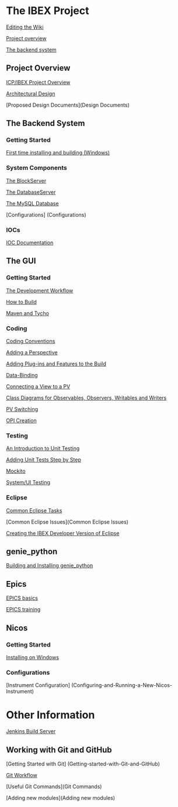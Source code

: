 # The IBEX Project #

[Editing the Wiki](Editing-the-Wiki)

[Project overview](Project-Overview)

[The backend system](The-Backend-System)

## Project Overview ##

[ICP/IBEX Project Overview](https://github.com/ISISComputingGroup/IBEX/wiki)

[Architectural Design](High-Level-Architectural-Design)

[Proposed Design Documents](Design Documents)

## The Backend System ##

### Getting Started

[First time installing and building (Windows)](First-time-installing-and-building-(Windows))

### System Components

[The BlockServer](BlockServer)

[The DatabaseServer](The-DatabaseServer)

[The MySQL Database](The-MySQL-Database)

[Configurations] (Configurations)

### IOCs

[IOC Documentation](http://epics.isis.rl.ac.uk/doxygen/main/)

## The GUI ##

### Getting Started

[The Development Workflow](GUI-Development-Workflow)

[How to Build](Building-the-GUI)

[Maven and Tycho](Maven-and-Tycho)

### Coding

[Coding Conventions](GUI-Coding-Conventions)

[Adding a Perspective](Adding-a-Button-to-the-Perspective-Switcher)

[Adding Plug-ins and Features to the Build](Adding-a-Plugin-or-Feature-to-Maven-Build)

[Data-Binding](An-Introduction-to-Databinding)

[Connecting a View to a PV](Connecting-a-View-to-a-PV)

[Class Diagrams for Observables, Observers, Writables and Writers](Refactoring-for-Observables-and-Writers)

[PV Switching](PV-Switching)

[OPI Creation](OPI-Creation)

### Testing

[An Introduction to Unit Testing](An-Introduction-to-Unit-Testing)

[Adding Unit Tests Step by Step](Adding-Unit-Tests)

[Mockito](Using-Mockito-for-Testing-in-the-GUI)

[System/UI Testing](System-Testing-with-RCPTT)

### Eclipse

[Common Eclipse Tasks](Common-Eclipse-Tasks)

[Common Eclipse Issues](Common Eclipse Issues)

[Creating the IBEX Developer Version of Eclipse](Creating-the-IBEX-Developer-Version-of-Eclipse)

## genie_python ##

[Building and Installing genie_python](Building-and-installing-genie_python)

## Epics ##

[EPICS basics](EPICS-basics)

[EPICS training](EPICS-training)

## Nicos ##

### Getting Started

[Installing on Windows](Installing-Nicos-on-Windows)

### Configurations

[Instrument Configuration] (Configuring-and-Running-a-New-Nicos-Instrument)

# Other Information #

[Jenkins Build Server](Jenkins-Build-Server)

## Working with Git and GitHub ##

[Getting Started with Git] (Getting-started-with-Git-and-GitHub)

[Git Workflow](Git-Cribs)

[Useful Git Commands](Git Commands)

[Adding new modules](Adding new modules)
